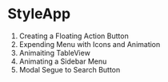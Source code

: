 # StyleApp
1. Creating a Floating Action Button
2. Expending Menu with Icons and Animation
3. Animaiting TableView
4. Animating a Sidebar Menu
5. Modal Segue to Search Button
